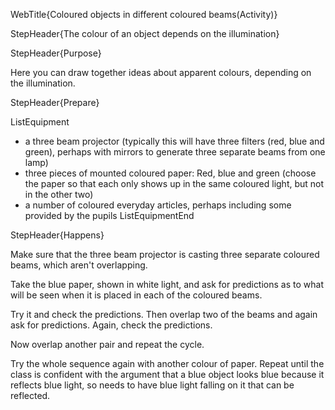 WebTitle{Coloured objects in different coloured beams(Activity)}

StepHeader{The colour of an object depends on the illumination}

StepHeader{Purpose}

Here you can draw together ideas about apparent colours, depending on the illumination.
 
StepHeader{Prepare} 

ListEquipment
- a three beam projector (typically this will have three filters (red, blue and green), perhaps with mirrors to generate three separate beams from one lamp)
- three pieces of mounted coloured paper: Red, blue and green (choose the paper so that each only shows up in the same coloured light, but not in the other two)
- a number of coloured everyday articles, perhaps including some provided by the pupils
ListEquipmentEnd

StepHeader{Happens}

Make sure that the three beam projector is casting three separate coloured beams, which aren't overlapping.

Take the blue paper, shown in white light, and ask for predictions as to what will be seen when it is placed in each of the coloured beams.

Try it and check the predictions. Then overlap two of the beams and again ask for predictions. Again, check the predictions.

Now overlap another pair and repeat the cycle.

Try the whole sequence again with another colour of paper. Repeat until the class is confident with the argument that a blue object looks blue because it reflects blue light, so needs to have blue light falling on it that can be reflected.


